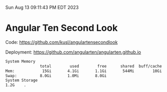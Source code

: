 Sun Aug 13 09:11:43 PM EDT 2023

# Angular Ten Second Look

Code: https://github.com/kusl/angulartensecondlook

Deployment: https://github.com/angularten/angularten.github.io

```bash
System Memory
               total        used        free      shared  buff/cache   available
Mem:            15Gi       4.1Gi       1.1Gi       544Mi        10Gi        10Gi
Swap:          8.0Gi       1.0Mi       8.0Gi
System Storage
1.2G	.
